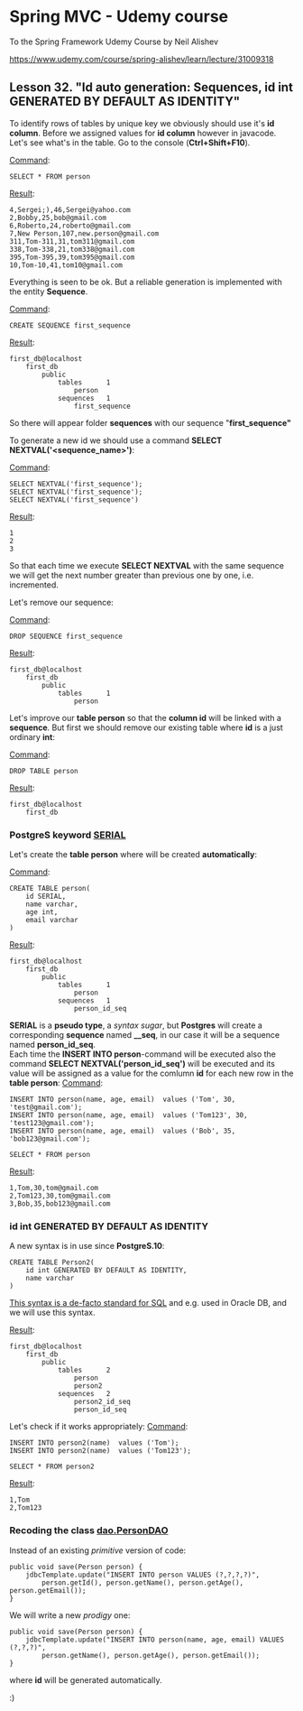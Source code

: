 # Spring MVC - Udemy course
To the Spring Framework Udemy Course by Neil Alishev

https://www.udemy.com/course/spring-alishev/learn/lecture/31009318

<h2>Lesson 32. "Id auto generation: Sequences, id int GENERATED BY DEFAULT AS IDENTITY"</h2>

To identify rows of tables by unique key  we obviously should use  it's <b>id column</b>.
Before we assigned values for <b>id column</b> however in javacode.
Let's see what's in the table. Go to the console (<b>Ctrl+Shift+F10</b>).

<u>Command</u>:

    SELECT * FROM person

<u>Result</u>:

    4,Sergei;),46,Sergei@yahoo.com
    2,Bobby,25,bob@gmail.com
    6,Roberto,24,roberto@gmail.com
    7,New Person,107,new.person@gmail.com
    311,Tom-311,31,tom311@gmail.com
    338,Tom-338,21,tom338@gmail.com
    395,Tom-395,39,tom395@gmail.com
    10,Tom-10,41,tom10@gmail.com

Everything is seen to be ok. 
But a reliable generation is implemented with the entity <b>Sequence</b>.

<u>Command</u>:

    CREATE SEQUENCE first_sequence

<u>Result</u>:

    first_db@localhost
        first_db
            public
                tables      1
                    person
                sequences   1
                    first_sequence

So there will appear folder <b>sequences</b> with our sequence "<b>first_sequence"</b>

To generate a new id we should use a command <b>SELECT NEXTVAL('<sequence_name>')</b>:

<u>Command</u>:

    SELECT NEXTVAL('first_sequence');
    SELECT NEXTVAL('first_sequence');
    SELECT NEXTVAL('first_sequence')

<u>Result</u>:

    1
    2
    3

So that each time we execute <b>SELECT NEXTVAL</b> with the same sequence we will get
the next number greater than previous one by one, i.e. incremented.

Let's remove our sequence:

<u>Command</u>:

    DROP SEQUENCE first_sequence

<u>Result</u>:

    first_db@localhost
        first_db
            public
                tables      1
                    person

Let's improve our <b>table person</b> so that the <b>column id</b> will be linked 
with a <b>sequence</b>. But first we should remove our existing table where <b>id</b> is
a just ordinary <b>int</b>:

<u>Command</u>:

    DROP TABLE person

<u>Result</u>:

    first_db@localhost
        first_db
                
<h3>PostgreS keyword <u>SERIAL</u></h3>

Let's create the <b>table person</b> where <id> will be created <b>automatically</b>:

<u>Command</u>:

    CREATE TABLE person(
        id SERIAL,
        name varchar,
        age int,
        email varchar
    )
<u>Result</u>:

    first_db@localhost
        first_db
            public
                tables      1
                    person
                sequences   1
                    person_id_seq


<b>SERIAL</b> is a <b>pseudo type</b>, a <i>syntax sugar</i>, 
but <b>Postgres</b> will create a corresponding <b>sequence</b> named 
<b><table-name>_<column-name>_seq</b>, in our case it will be a sequence
named <b>person_id_seq</b>. 
<br>Each time the <b>INSERT INTO person</b>-command will be executed also
the command <b>SELECT NEXTVAL('person_id_seq')</b> will be executed and its value will be
assigned as a value for the comlumn <b>id</b>  for each new row in the <b>table person</b>:
<u>Command</u>:

    INSERT INTO person(name, age, email)  values ('Tom', 30, 'test@gmail.com');
    INSERT INTO person(name, age, email)  values ('Tom123', 30, 'test123@gmail.com');
    INSERT INTO person(name, age, email)  values ('Bob', 35, 'bob123@gmail.com');

    SELECT * FROM person

<u>Result</u>:

    1,Tom,30,tom@gmail.com
    2,Tom123,30,tom@gmail.com
    3,Bob,35,bob123@gmail.com

<h3>id int GENERATED BY DEFAULT AS IDENTITY</h3>

A new syntax is in use since <b>PostgreS.10</b>:

    CREATE TABLE Person2(
        id int GENERATED BY DEFAULT AS IDENTITY,
        name varchar
    )

<u>This syntax is a de-facto standard for SQL</u> and e.g. used in Oracle DB,
and we will use this syntax.

<u>Result</u>:
        
    first_db@localhost
        first_db
            public
                tables      2
                    person
                    person2
                sequences   2
                    person2_id_seq
                    person_id_seq
                    

Let's check if it works appropriately:
<u>Command</u>:

    INSERT INTO person2(name)  values ('Tom');
    INSERT INTO person2(name)  values ('Tom123');
    
    SELECT * FROM person2

<u>Result</u>:

    1,Tom
    2,Tom123

<h3>Recoding the class <u>dao.PersonDAO</u></h3>

Instead of an existing <i>primitive</i> version of code:

    public void save(Person person) {
        jdbcTemplate.update("INSERT INTO person VALUES (?,?,?,?)", 
            person.getId(), person.getName(), person.getAge(), person.getEmail());
    }

We will write a new <i>prodigy</i> one:

    public void save(Person person) {
        jdbcTemplate.update("INSERT INTO person(name, age, email) VALUES (?,?,?)", 
            person.getName(), person.getAge(), person.getEmail());
    }

where  <b>id</b> will be generated automatically.

:)
